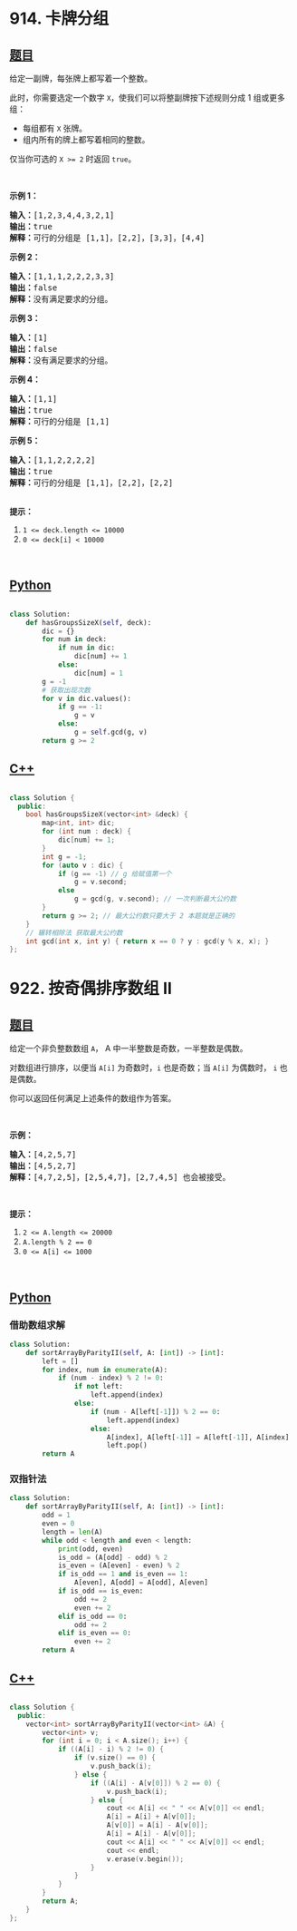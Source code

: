 # 914. 卡牌分组

## [题目](https://leetcode-cn.com/problems/x-of-a-kind-in-a-deck-of-cards/)

<p>给定一副牌，每张牌上都写着一个整数。</p>
<p>此时，你需要选定一个数字 <code>X</code>，使我们可以将整副牌按下述规则分成 1 组或更多组：</p>
<ul>
	<li>每组都有&nbsp;<code>X</code>&nbsp;张牌。</li>
	<li>组内所有的牌上都写着相同的整数。</li>
</ul>

<p>仅当你可选的 <code>X &gt;= 2</code> 时返回&nbsp;<code>true</code>。</p>
<p>&nbsp;</p>
<p><strong>示例 1：</strong></p>
<pre><strong>输入：</strong>[1,2,3,4,4,3,2,1]
<strong>输出：</strong>true
<strong>解释：</strong>可行的分组是 [1,1]，[2,2]，[3,3]，[4,4]
</pre>

<p><strong>示例 2：</strong></p>
<pre><strong>输入：</strong>[1,1,1,2,2,2,3,3]
<strong>输出：</strong>false
<strong>解释：</strong>没有满足要求的分组。
</pre>

<p><strong>示例 3：</strong></p>
<pre><strong>输入：</strong>[1]
<strong>输出：</strong>false
<strong>解释：</strong>没有满足要求的分组。
</pre>

<p><strong>示例 4：</strong></p>
<pre><strong>输入：</strong>[1,1]
<strong>输出：</strong>true
<strong>解释：</strong>可行的分组是 [1,1]
</pre>

<p><strong>示例 5：</strong></p>
<pre><strong>输入：</strong>[1,1,2,2,2,2]
<strong>输出：</strong>true
<strong>解释：</strong>可行的分组是 [1,1]，[2,2]，[2,2]
</pre>

<p><br>
<strong>提示：</strong></p>

<ol>
	<li><code>1 &lt;= deck.length &lt;= 10000</code></li>
	<li><code>0 &lt;= deck[i] &lt;&nbsp;10000</code></li>
</ol>

<p>&nbsp;</p>

## [Python](./914.%20卡牌分组.py)

``` python

class Solution:
    def hasGroupsSizeX(self, deck):
        dic = {}
        for num in deck:
            if num in dic:
                dic[num] += 1
            else:
                dic[num] = 1
        g = -1
        # 获取出现次数
        for v in dic.values():
            if g == -1:
                g = v
            else:
                g = self.gcd(g, v)
        return g >= 2


```


## [C++](./914.%20卡牌分组.cc)

``` c++

class Solution {
  public:
    bool hasGroupsSizeX(vector<int> &deck) {
        map<int, int> dic;
        for (int num : deck) {
            dic[num] += 1;
        }
        int g = -1;
        for (auto v : dic) {
            if (g == -1) // g 给赋值第一个
                g = v.second;
            else
                g = gcd(g, v.second); // 一次判断最大公约数
        }
        return g >= 2; // 最大公约数只要大于 2 本题就是正确的
    }
    // 辗转相除法 获取最大公约数
    int gcd(int x, int y) { return x == 0 ? y : gcd(y % x, x); }
};

```


# 922. 按奇偶排序数组 II

## [题目](https://leetcode-cn.com/problems/sort-array-by-parity-ii/)

<p>给定一个非负整数数组&nbsp;<code>A</code>， A 中一半整数是奇数，一半整数是偶数。</p>
<p>对数组进行排序，以便当&nbsp;<code>A[i]</code> 为奇数时，<code>i</code>&nbsp;也是奇数；当&nbsp;<code>A[i]</code>&nbsp;为偶数时， <code>i</code> 也是偶数。</p>
<p>你可以返回任何满足上述条件的数组作为答案。</p>
<p>&nbsp;</p>
<p><strong>示例：</strong></p>
<pre><strong>输入：</strong>[4,2,5,7]
<strong>输出：</strong>[4,5,2,7]
<strong>解释：</strong>[4,7,2,5]，[2,5,4,7]，[2,7,4,5] 也会被接受。
</pre>

<p>&nbsp;</p>
<p><strong>提示：</strong></p>
<ol>
	<li><code>2 &lt;= A.length &lt;= 20000</code></li>
	<li><code>A.length % 2 == 0</code></li>
	<li><code>0 &lt;= A[i] &lt;= 1000</code></li>
</ol>

<p>&nbsp;</p>

## [Python](./922.%20按奇偶排序数组%20II.py)

### 借助数组求解

``` python
class Solution:
    def sortArrayByParityII(self, A: [int]) -> [int]:
        left = []
        for index, num in enumerate(A):
            if (num - index) % 2 != 0:
                if not left:
                    left.append(index)
                else:
                    if (num - A[left[-1]]) % 2 == 0:
                        left.append(index)
                    else:
                        A[index], A[left[-1]] = A[left[-1]], A[index]
                        left.pop()
        return A
```

### 双指针法


``` python
class Solution:
    def sortArrayByParityII(self, A: [int]) -> [int]:
        odd = 1
        even = 0
        length = len(A)
        while odd < length and even < length:
            print(odd, even)
            is_odd = (A[odd] - odd) % 2
            is_even = (A[even] - even) % 2
            if is_odd == 1 and is_even == 1:
                A[even], A[odd] = A[odd], A[even]
            if is_odd == is_even:
                odd += 2
                even += 2
            elif is_odd == 0:
                odd += 2
            elif is_even == 0:
                even += 2
        return A
```


## [C++](./922.%20按奇偶排序数组%20II.cc)

``` c++

class Solution {
  public:
    vector<int> sortArrayByParityII(vector<int> &A) {
        vector<int> v;
        for (int i = 0; i < A.size(); i++) {
            if ((A[i] - i) % 2 != 0) {
                if (v.size() == 0) {
                    v.push_back(i);
                } else {
                    if ((A[i] - A[v[0]]) % 2 == 0) {
                        v.push_back(i);
                    } else {
                        cout << A[i] << " " << A[v[0]] << endl;
                        A[i] = A[i] + A[v[0]];
                        A[v[0]] = A[i] - A[v[0]];
                        A[i] = A[i] - A[v[0]];
                        cout << A[i] << " " << A[v[0]] << endl;
                        cout << endl;
                        v.erase(v.begin());
                    }
                }
            }
        }
        return A;
    }
};

```


